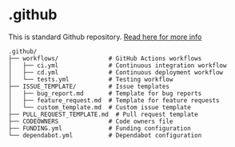 # .github
This is standard Github repository. [Read here for more info](https://docs.github.com/en/organizations/collaborating-with-groups-in-organizations/customizing-your-organizations-profile#adding-a-public-organization-profile-readme)

```
.github/
├── workflows/              # GitHub Actions workflows
│   ├── ci.yml              # Continuous integration workflow
│   ├── cd.yml              # Continuous deployment workflow
│   └── tests.yml           # Testing workflow
├── ISSUE_TEMPLATE/         # Issue templates
│   ├── bug_report.md       # Template for bug reports
│   ├── feature_request.md  # Template for feature requests
│   └── custom_template.md  # Custom issue template
├── PULL_REQUEST_TEMPLATE.md  # Pull request template
├── CODEOWNERS              # Code owners file
├── FUNDING.yml             # Funding configuration
└── dependabot.yml          # Dependabot configuration
```
